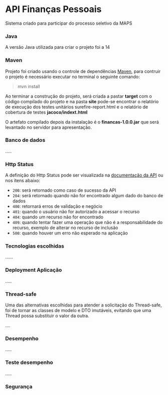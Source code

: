 # API Finanças Pessoais
Sistema criado para participar do processo seletivo da MAPS

### Java
A versão Java utilizada para criar o projeto foi a 14

### Maven
Projeto foi criado usando o controle de dependências [Maven](), para contruir o projeto é necessário executar no terminal o seguinte comando:
> mvn install

Ao terminar a construção do projeto, será criada a pastar __target__ com o código compilado do projeto e na pasta __site__ 
pode-se encontrar o relatório de execução dos testes unitários surefire-report.html e o relatório de cobertura de testes 
__jacoco/indext.html__

O artefato compilado depois da instalação é o __financas-1.0.0.jar__ que será levantado no servidor para apresentação.

### Banco de dados
.....

### Http Status
A definição do Http Status pode ser visualizada na [documentação da API](https://htmlpreview.github.io/?https://github.com/cepp/teste-maps/blob/master/docs/swagger.html) ou nos itens abaixo:
* `200`: será retornado como caso de sucesso da API
* `204`: será retornado quando não for encontrado algum dado do banco de dados
* `400`: retornará erros de validação e negócio
* `401`: quando o usuário não for autorizado a acessar o recurso
* `404`: quando um recurso não for encontrado
* `409`: quando tentar fazer uma operação que não é a responsabilidade do recurso, exemplo de alterar no recurso de inclusão 
* `500`: quando houver um erro não esperado na aplicação

### Tecnologias escolhidas
......

### Deployment Aplicação
.....

### Thread-safe
Uma das alternativas escolhidas para atender a solicitação do Thread-safe, foi de tornar as classes de modelo e DTO 
imutáveis, evitando que uma Thread possa substituir o valor da outra.

....

### Desempenho
.....

### Teste desempenho
.....

### Segurança
